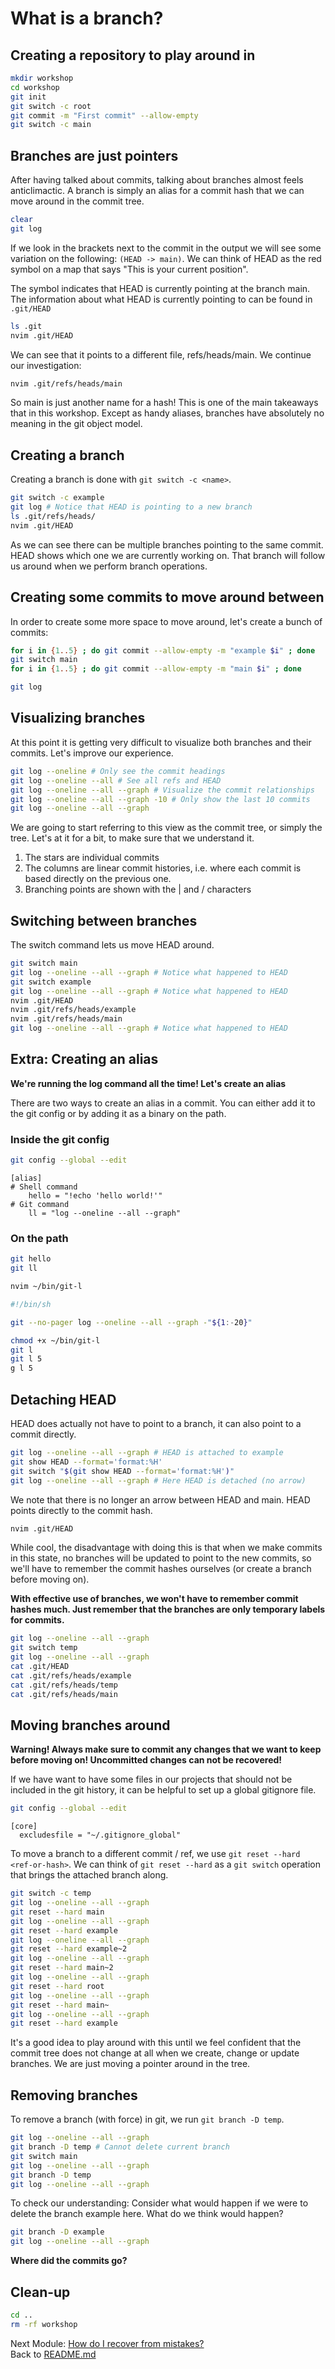 # What is a branch?

## Creating a repository to play around in

```sh
mkdir workshop
cd workshop
git init
git switch -c root
git commit -m "First commit" --allow-empty
git switch -c main
```

## Branches are just pointers

After having talked about commits, talking about branches almost feels
anticlimactic. A branch is simply an alias for a commit hash that we can move
around in the commit tree.

```sh
clear
git log
```

If we look in the brackets next to the commit in the output we will see some
variation on the following: `(HEAD -> main)`. We can think of HEAD as the red
symbol on a map that says "This is your current position".

The symbol indicates that HEAD is currently pointing at the branch main. The
information about what HEAD is currently pointing to can be found in `.git/HEAD`

```sh
ls .git
nvim .git/HEAD
```

We can see that it points to a different file, refs/heads/main. We continue
our investigation:

```sh
nvim .git/refs/heads/main
```

So main is just another name for a hash! This is one of the main takeaways
that in this workshop. Except as handy aliases,
branches have absolutely no meaning in the git object model.

## Creating a branch

Creating a branch is done with `git switch -c <name>`. 

```sh
git switch -c example
git log # Notice that HEAD is pointing to a new branch
ls .git/refs/heads/
nvim .git/HEAD
```

As we can see there can be multiple branches pointing to the same commit. HEAD
shows which one we are currently working on. That branch will follow us around
when we perform branch operations.

## Creating some commits to move around between

In order to create some more space to move around, let's create a bunch of commits:

```sh
for i in {1..5} ; do git commit --allow-empty -m "example $i" ; done
git switch main
for i in {1..5} ; do git commit --allow-empty -m "main $i" ; done

git log
```

## Visualizing branches

At this point it is getting very difficult to visualize both branches and their
commits. Let's improve our experience.

```sh
git log --oneline # Only see the commit headings
git log --oneline --all # See all refs and HEAD
git log --oneline --all --graph # Visualize the commit relationships
git log --oneline --all --graph -10 # Only show the last 10 commits
git log --oneline --all --graph
```

We are going to start referring to this view as the commit tree, or simply the
tree. Let's at it for a bit, to make sure that we understand it.

1. The stars are individual commits
2. The columns are linear commit histories, i.e. where each commit is based
   directly on the previous one.
3. Branching points are shown with the | and / characters

## Switching between branches

The switch command lets us move HEAD around.

```sh
git switch main
git log --oneline --all --graph # Notice what happened to HEAD
git switch example
git log --oneline --all --graph # Notice what happened to HEAD
nvim .git/HEAD
nvim .git/refs/heads/example
nvim .git/refs/heads/main
git log --oneline --all --graph # Notice what happened to HEAD
```

## Extra: Creating an alias

**We're running the log command all the time! Let's create an alias**

There are two ways to create an alias in a commit. You can either add it to the
git config or by adding it as a binary on the path.

### Inside the git config

```sh
git config --global --edit
```

```gitconfig
[alias]
# Shell command
    hello = "!echo 'hello world!'"
# Git command
    ll = "log --oneline --all --graph"
```

### On the path

```sh
git hello
git ll

nvim ~/bin/git-l
```

```sh
#!/bin/sh

git --no-pager log --oneline --all --graph -"${1:-20}"
```

```sh
chmod +x ~/bin/git-l
git l
git l 5
g l 5
```


## Detaching HEAD

HEAD does actually not have to point to a branch, it can also point to a commit
directly.

```sh
git log --oneline --all --graph # HEAD is attached to example
git show HEAD --format='format:%H'
git switch "$(git show HEAD --format='format:%H')"
git log --oneline --all --graph # Here HEAD is detached (no arrow)
```

We note that there is no longer an arrow between HEAD and main. HEAD points
directly to the commit hash.

```sh
nvim .git/HEAD
```

While cool, the disadvantage with doing this is that when we
make commits in this state, no branches will be updated to point to the new
commits, so we'll have to remember the commit hashes ourselves (or create
a branch before moving on).

**With effective use of branches, we won't have to remember commit hashes much.
Just remember that the branches are only temporary labels for commits.**

```sh
git log --oneline --all --graph
git switch temp
git log --oneline --all --graph
cat .git/HEAD
cat .git/refs/heads/example
cat .git/refs/heads/temp
cat .git/refs/heads/main
```

## Moving branches around

**Warning! Always make sure to commit any changes that we want to keep before
moving on! Uncommitted changes can not be recovered!**

If we have want to have some files in our projects that should not be included
in the git history, it can be helpful to set up a global gitignore file.

```sh
git config --global --edit
```

```gitconfig
[core]
  excludesfile = "~/.gitignore_global"
```

To move a branch to a different commit / ref, we use `git reset --hard
<ref-or-hash>`. We can think of `git reset --hard` as a `git switch` operation
that brings the attached branch along.

```sh
git switch -c temp
git log --oneline --all --graph
git reset --hard main
git log --oneline --all --graph
git reset --hard example
git log --oneline --all --graph
git reset --hard example~2
git log --oneline --all --graph
git reset --hard main~2
git log --oneline --all --graph
git reset --hard root
git log --oneline --all --graph
git reset --hard main~
git log --oneline --all --graph
git reset --hard example
```

It's a good idea to play around with this until we feel confident that the commit tree
does not change at all when we create, change or update branches. We are just moving a pointer
around in the tree.

## Removing branches

To remove a branch (with force) in git, we run `git branch -D temp`.

```sh
git log --oneline --all --graph
git branch -D temp # Cannot delete current branch
git switch main
git log --oneline --all --graph
git branch -D temp
git log --oneline --all --graph
```

To check our understanding: Consider what would happen if we were to delete the
branch example here. What do we think would happen?

```sh
git branch -D example
git log --oneline --all --graph
```

**Where did the commits go?**

## Clean-up

```sh
cd ..
rm -rf workshop
```

Next Module: [How do I recover from mistakes?](04_using_the_reflog.md)  
Back to [README.md](README.md)
